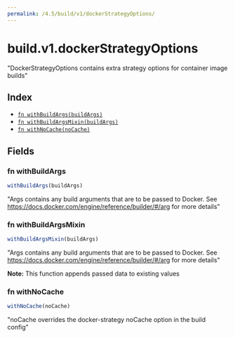 ```yaml
---
permalink: /4.5/build/v1/dockerStrategyOptions/
---
```


# build.v1.dockerStrategyOptions

"DockerStrategyOptions contains extra strategy options for container image builds"

## Index

* [`fn withBuildArgs(buildArgs)`](#fn-withbuildargs)
* [`fn withBuildArgsMixin(buildArgs)`](#fn-withbuildargsmixin)
* [`fn withNoCache(noCache)`](#fn-withnocache)

## Fields

### fn withBuildArgs

```ts
withBuildArgs(buildArgs)
```

"Args contains any build arguments that are to be passed to Docker.  See https://docs.docker.com/engine/reference/builder/#/arg for more details"

### fn withBuildArgsMixin

```ts
withBuildArgsMixin(buildArgs)
```

"Args contains any build arguments that are to be passed to Docker.  See https://docs.docker.com/engine/reference/builder/#/arg for more details"

**Note:** This function appends passed data to existing values

### fn withNoCache

```ts
withNoCache(noCache)
```

"noCache overrides the docker-strategy noCache option in the build config"
